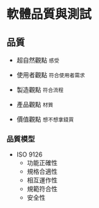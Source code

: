 # 軟體品質與測試
## 品質
* 超自然觀點
```感受```


* 使用者觀點
```符合使用者需求```


* 製造觀點
```符合流程```


* 產品觀點
```材質```


* 價值觀點
```想不想拿錢買```

### 品質模型
* ISO 9126
  - 功能正確性
  - 規格合適性
  - 相互運作性
  - 規範符合性
  - 安全性

